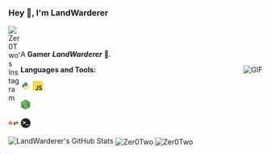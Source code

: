 
<h3 title="hehehe"> Hey 👋, I'm LandWarderer</h3>

<a href="https://www.instagram.com/LandWarderer2772/">
  <img align="left" alt="Zer0Two's Instagram" width="24px" src="https://cdn.jsdelivr.net/npm/simple-icons@v3/icons/instagram.svg" />
</a>




<br />
<br />

A **Gamer** ***LandWarderer*** 🚀.
 

  <img align="right" alt="GIF" src="https://i.pinimg.com/originals/e4/26/70/e426702edf874b181aced1e2fa5c6cde.gif" />
  
**Languages and Tools:**  


<code><img height="20" src="https://raw.githubusercontent.com/github/explore/80688e429a7d4ef2fca1e82350fe8e3517d3494d/topics/python/python.png"></code>
<code><img height="20" src="https://raw.githubusercontent.com/github/explore/80688e429a7d4ef2fca1e82350fe8e3517d3494d/topics/javascript/javascript.png"></code>

<code><img height="20" src="https://raw.githubusercontent.com/github/explore/80688e429a7d4ef2fca1e82350fe8e3517d3494d/topics/nodejs/nodejs.png"></code>

<code><img height="20" src="https://raw.githubusercontent.com/github/explore/80688e429a7d4ef2fca1e82350fe8e3517d3494d/topics/git/git.png"></code>
<code><img height="20" src="https://raw.githubusercontent.com/github/explore/80688e429a7d4ef2fca1e82350fe8e3517d3494d/topics/terminal/terminal.png"></code>

<img src="https://github-readme-stats.vercel.app/api?username=LandWarderer2772&show_icons=true&hide_border=true&count_private=true&theme=shades-of-purple&icon_color=fad000" alt="LandWarderer's GitHub Stats">
<img align="center" src="https://github-readme-streak-stats.herokuapp.com/?user=LandWarderer2772&count_private=true&theme=radical" alt="Zer0Two" />
<img align="center" width=500 src="https://github-readme-stats.vercel.app/api/top-langs/?username=LandWarderer2772&count_private=true&theme=radical" alt="Zer0Two" />
